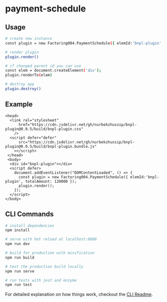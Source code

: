 # payment-schedule

## Usage
``` bash
# create new instance
const plugin = new Factoring004.PaymentSchedule({ elemId:'bnpl-plugin', totalAmount: 120000 })

# render plugin
plugin.render()

# if changed parent id you can use
const elem = document.createElement('div');
plugin.renderTo(elem)

# destroy app
plugin.destroy()
```


## Example
```
<head>
  <link rel="stylesheet"
      href="https://cdn.jsdelivr.net/gh/nurbekzhussip/bnpl-plugin@0.0.5/build/bnpl-plugin.css"
    />
  <script defer="defer"
      src="https://cdn.jsdelivr.net/gh/nurbekzhussip/bnpl-plugin@0.0.5/build/bnpl-plugin.bundle.js"
    ></script>
 </head>
 <body>
  <div id="bnpl-plugin"></div>
  <script defer>
    document.addEventListener("DOMContentLoaded", () => {
      const plugin = new Factoring004.PaymentSchedule({ elemId:'bnpl-plugin', totalAmount: 120000 });
      plugin.render();
    });
  </script>
</body>
```




## CLI Commands

``` bash
# install dependencies
npm install

# serve with hot reload at localhost:8080
npm run dev

# build for production with minification
npm run build

# test the production build locally
npm run serve

# run tests with jest and enzyme
npm run test
```

For detailed explanation on how things work, checkout the [CLI Readme](https://github.com/developit/preact-cli/blob/master/README.md).
